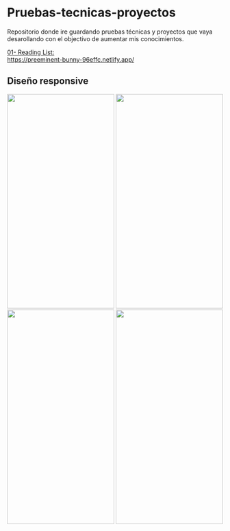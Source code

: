 # Pruebas-tecnicas-proyectos
Repositorio donde ire guardando pruebas técnicas  y proyectos que vaya desarollando con el objectivo de aumentar mis conocimientos.

[01- Reading List:](https://github.com/rogeranyor/Pruebas-tecnicas-proyectos/tree/main/01-reading-list) <br>https://preeminent-bunny-96effc.netlify.app/
<br>
## Diseño responsive
<img src="https://github.com/rogeranyor/Pruebas-tecnicas-proyectos/assets/64661531/734b0450-5e7f-4083-9726-39cdd1aeea9c" width="250" height ="500">
<img src="https://github.com/rogeranyor/Pruebas-tecnicas-proyectos/assets/64661531/a7dfd7d0-dc7e-4207-a47a-22f2cb195744" width="250" height ="500">
<img src="https://github.com/rogeranyor/Pruebas-tecnicas-proyectos/assets/64661531/99ce69bb-ddff-4430-a781-4d9205736e4a" width="250" height ="500">
<img src="https://github.com/rogeranyor/Pruebas-tecnicas-proyectos/assets/64661531/60127743-3b66-4077-a99d-652849bb8cea" width="250" height ="500">

